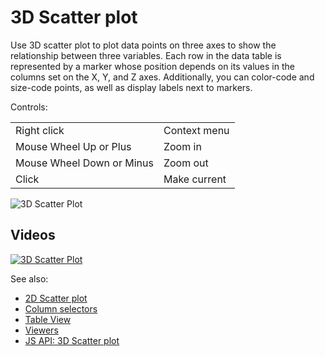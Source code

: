 <!-- TITLE: 3D Scatter plot -->
<!-- SUBTITLE: -->

# 3D Scatter plot

Use 3D scatter plot to plot data points on three axes to show the relationship between three variables. Each row in the
data table is represented by a marker whose position depends on its values in the columns set on the X, Y, and Z axes.
Additionally, you can color-code and size-code points, as well as display labels next to markers.

Controls:

|                           |              |
|---------------------------|--------------|
| Right click               | Context menu |
| Mouse Wheel Up or Plus    | Zoom in      |
| Mouse Wheel Down or Minus | Zoom out     |
| Click                     | Make current |

![3D Scatter Plot](../../uploads/gifs/3d-scatter-plot.gif "3D scatter plot")

## Videos

[![3D Scatter Plot](../../uploads/youtube/visualizations2.png "Open on Youtube")](https://www.youtube.com/watch?v=7MBXWzdC0-I&t=1723s)

See also:

* [2D Scatter plot](scatter-plot.md)
* [Column selectors](column-selectors.md)
* [Table View](../../overview/table-view.md)
* [Viewers](../viewers.md)
* [JS API: 3D Scatter plot](https://public.datagrok.ai/js/samples/ui/viewers/types/scatter-plot-3d)
